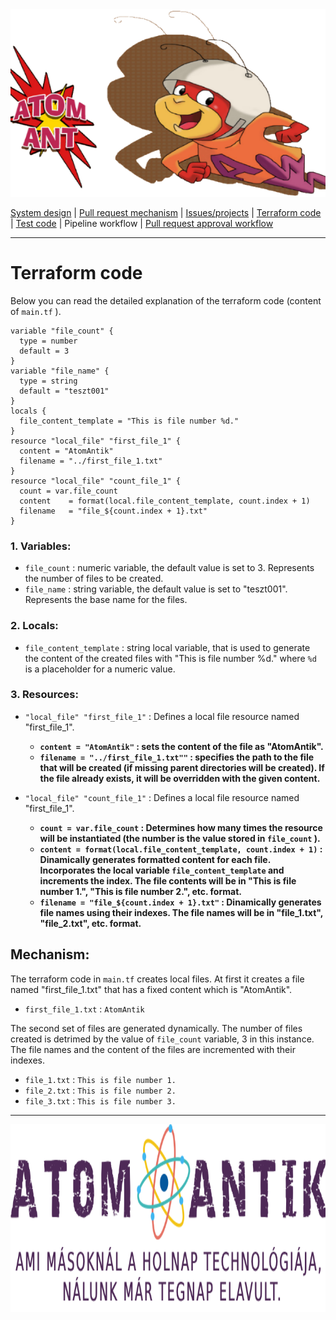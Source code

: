 <img src="https://github.com/MrN00b1101/AtomAntik/blob/main/documentation/atom_antik_header.png" alt="Team logo" style="height: 300px; width:100%;"/>
  
  [System design](https://github.com/MrN00b1101/AtomAntik/blob/main/documentation/system_designe.md)
  | [Pull request mechanism](https://github.com/MrN00b1101/AtomAntik/blob/main/documentation/pull_request_mechanism.md)
  | [Issues/projects](https://github.com/MrN00b1101/AtomAntik/blob/main/documentation/issues_projects.md)
  | [Terraform code](https://github.com/MrN00b1101/AtomAntik/blob/main/documentation/terraform_code.md)
  | [Test code](https://github.com/MrN00b1101/AtomAntik/blob/main/documentation/test_code.md)
  | Pipeline workflow
  | [Pull request approval workflow](https://github.com/MrN00b1101/AAtomAntik/blob/main/documentation/pull_request_aproval_workflow.md)
***

#   Terraform code
Below you can read the detailed explanation of the terraform code (content of `main.tf` ).

```
variable "file_count" {
  type = number
  default = 3
}
variable "file_name" {
  type = string
  default = "teszt001"
}
locals {
  file_content_template = "This is file number %d."
}
resource "local_file" "first_file_1" {
  content = "AtomAntik"
  filename = "../first_file_1.txt"
}
resource "local_file" "count_file_1" {
  count = var.file_count
  content    = format(local.file_content_template, count.index + 1)
  filename   = "file_${count.index + 1}.txt"
}
```
### 1. Variables:
-   `file_count` : numeric variable, the default value is set to 3. Represents the number of files to be created.
-   `file_name` : string variable, the default value is set to "teszt001". Represents the base name for the files.

### 2. Locals:
-   `file_content_template` : string local variable, that is used to generate the content of the created files with "This is file number %d." where `%d` is a placeholder for a numeric value.

### 3. Resources:
-   `"local_file" "first_file_1"` : Defines a local file resource named "first_file_1".
    
    -   **`content = "AtomAntik"` : sets the content of the file as "AtomAntik".**
    -   **`filename = "../first_file_1.txt""` : specifies the path to the file that will be created (if missing parent directories will be created). If the file already exists, it will be          overridden with the given content.**
      
-   `"local_file" "count_file_1"` : Defines a local file resource named "first_file_1".
    
    -   **`count = var.file_count` : Determines how many times the resource will be instantiated (the number is the value stored in `file_count` ).**
    -   **`content = format(local.file_content_template, count.index + 1)` : Dinamically generates formatted content for each file. Incorporates the local variable `file_content_template`          and increments the index. The file contents will be in "This is file number 1.", "This is file number 2.", etc. format.**
    -   **`filename = "file_${count.index + 1}.txt"` : Dinamically generates file names using their indexes. The file names will be in "file_1.txt", "file_2.txt", etc. format.**

## Mechanism:
The terraform code in `main.tf` creates local files. At first it creates a file named "first_file_1.txt" that has a fixed content which is "AtomAntik".
- `first_file_1.txt` : `AtomAntik`

The second set of files are generated dynamically. The number of files created is detrimed by the value of `file_count` variable, 3 in this instance. The file names and the content of the files are incremented with their indexes.
- `file_1.txt` : `This is file number 1.`
- `file_2.txt` : `This is file number 2.`
- `file_3.txt` : `This is file number 3.`
***  
<img src="https://github.com/MrN00b1101/AtomAntik/blob/main/documentation/atom_antik_footer.png" alt="Team logo" style="height: 300px; width:100%;"/>
